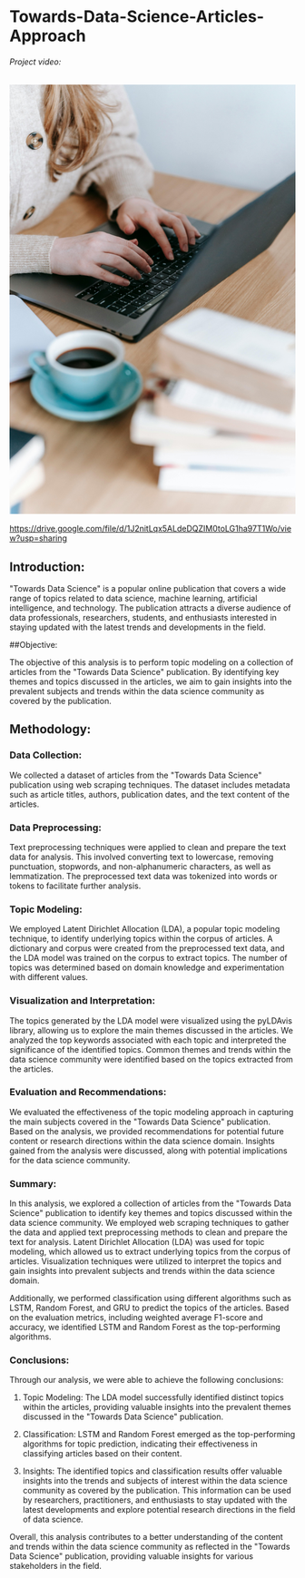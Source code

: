 # Towards-Data-Science-Articles-Approach

###### Project video:

![Alt text](https://raw.githubusercontent.com/raviatkumar/Towards-Data-Science-Articles-Approach/main/image/pexels-george-milton-7034744.jpg)

https://drive.google.com/file/d/1J2nitLqx5ALdeDQZIM0toLG1ha97T1Wo/view?usp=sharing

## Introduction:

"Towards Data Science" is a popular online publication that covers a wide range of topics related to data science, machine learning, artificial intelligence, and technology. The publication attracts a diverse audience of data professionals, researchers, students, and enthusiasts interested in staying updated with the latest trends and developments in the field.

##Objective:

The objective of this analysis is to perform topic modeling on a collection of articles from the "Towards Data Science" publication. By identifying key themes and topics discussed in the articles, we aim to gain insights into the prevalent subjects and trends within the data science community as covered by the publication.

## Methodology:

### Data Collection:

We collected a dataset of articles from the "Towards Data Science" publication using web scraping techniques. The dataset includes metadata such as article titles, authors, publication dates, and the text content of the articles.

### Data Preprocessing:

Text preprocessing techniques were applied to clean and prepare the text data for analysis. This involved converting text to lowercase, removing punctuation, stopwords, and non-alphanumeric characters, as well as lemmatization.
The preprocessed text data was tokenized into words or tokens to facilitate further analysis.

### Topic Modeling:

We employed Latent Dirichlet Allocation (LDA), a popular topic modeling technique, to identify underlying topics within the corpus of articles.
A dictionary and corpus were created from the preprocessed text data, and the LDA model was trained on the corpus to extract topics.
The number of topics was determined based on domain knowledge and experimentation with different values.

### Visualization and Interpretation:

The topics generated by the LDA model were visualized using the pyLDAvis library, allowing us to explore the main themes discussed in the articles.
We analyzed the top keywords associated with each topic and interpreted the significance of the identified topics.
Common themes and trends within the data science community were identified based on the topics extracted from the articles.

### Evaluation and Recommendations:

We evaluated the effectiveness of the topic modeling approach in capturing the main subjects covered in the "Towards Data Science" publication.
Based on the analysis, we provided recommendations for potential future content or research directions within the data science domain.
Insights gained from the analysis were discussed, along with potential implications for the data science community.

### **Summary:**

In this analysis, we explored a collection of articles from the "Towards Data Science" publication to identify key themes and topics discussed within the data science community. We employed web scraping techniques to gather the data and applied text preprocessing methods to clean and prepare the text for analysis. Latent Dirichlet Allocation (LDA) was used for topic modeling, which allowed us to extract underlying topics from the corpus of articles. Visualization techniques were utilized to interpret the topics and gain insights into prevalent subjects and trends within the data science domain.

Additionally, we performed classification using different algorithms such as LSTM, Random Forest, and GRU to predict the topics of the articles. Based on the evaluation metrics, including weighted average F1-score and accuracy, we identified LSTM and Random Forest as the top-performing algorithms.

### **Conclusions:**

Through our analysis, we were able to achieve the following conclusions:

1. Topic Modeling: The LDA model successfully identified distinct topics within the articles, providing valuable insights into the prevalent themes discussed in the "Towards Data Science" publication.

2. Classification: LSTM and Random Forest emerged as the top-performing algorithms for topic prediction, indicating their effectiveness in classifying articles based on their content.

3. Insights: The identified topics and classification results offer valuable insights into the trends and subjects of interest within the data science community as covered by the publication. This information can be used by researchers, practitioners, and enthusiasts to stay updated with the latest developments and explore potential research directions in the field of data science.

Overall, this analysis contributes to a better understanding of the content and trends within the data science community as reflected in the "Towards Data Science" publication, providing valuable insights for various stakeholders in the field.
